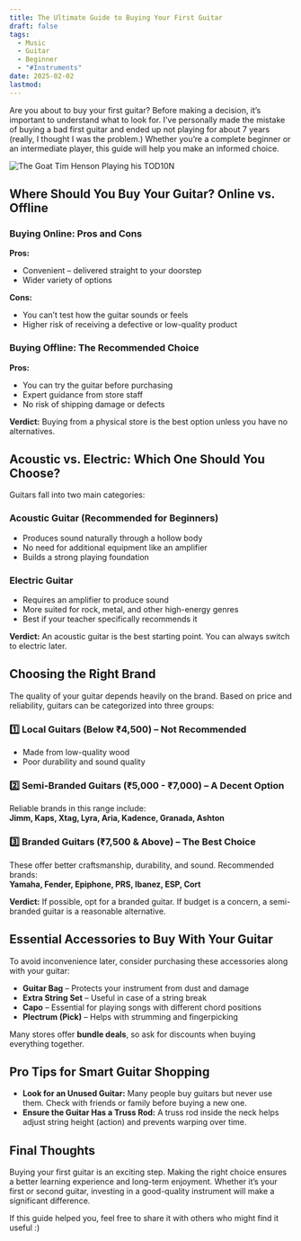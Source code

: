 ```yaml
---
title: The Ultimate Guide to Buying Your First Guitar
draft: false
tags:
  - Music
  - Guitar
  - Beginner
  - "#Instruments"
date: 2025-02-02
lastmod:
---
```

Are you about to buy your first guitar? Before making a decision, it’s important to understand what to look for. I've personally made the mistake of buying a bad first guitar and ended up not playing for about 7 years (really, I thought I was the problem.) Whether you’re a complete beginner or an intermediate player, this guide will help you make an informed choice.

![The Goat Tim Henson Playing his TOD10N](https://i.ytimg.com/vi/DSBBEDAGOTc/maxresdefault.jpg)

## **Where Should You Buy Your Guitar? Online vs. Offline**

### **Buying Online: Pros and Cons**

**Pros:**

- Convenient – delivered straight to your doorstep
- Wider variety of options

**Cons:**

- You can’t test how the guitar sounds or feels
- Higher risk of receiving a defective or low-quality product

### **Buying Offline: The Recommended Choice**

**Pros:**

- You can try the guitar before purchasing
- Expert guidance from store staff
- No risk of shipping damage or defects

**Verdict:** Buying from a physical store is the best option unless you have no alternatives.

## **Acoustic vs. Electric: Which One Should You Choose?**

Guitars fall into two main categories:

### **Acoustic Guitar (Recommended for Beginners)**

- Produces sound naturally through a hollow body
- No need for additional equipment like an amplifier
- Builds a strong playing foundation

### **Electric Guitar**

- Requires an amplifier to produce sound
- More suited for rock, metal, and other high-energy genres
- Best if your teacher specifically recommends it

**Verdict:** An acoustic guitar is the best starting point. You can always switch to electric later.

## **Choosing the Right Brand**

The quality of your guitar depends heavily on the brand. Based on price and reliability, guitars can be categorized into three groups:

### **1️⃣ Local Guitars (Below ₹4,500) – Not Recommended**

- Made from low-quality wood
- Poor durability and sound quality

### **2️⃣ Semi-Branded Guitars (₹5,000 - ₹7,000) – A Decent Option**

Reliable brands in this range include:  
**Jimm, Kaps, Xtag, Lyra, Aria, Kadence, Granada, Ashton**

### **3️⃣ Branded Guitars (₹7,500 & Above) – The Best Choice**

These offer better craftsmanship, durability, and sound. Recommended brands:  
**Yamaha, Fender, Epiphone, PRS, Ibanez, ESP, Cort**

**Verdict:** If possible, opt for a branded guitar. If budget is a concern, a semi-branded guitar is a reasonable alternative.

## **Essential Accessories to Buy With Your Guitar**

To avoid inconvenience later, consider purchasing these accessories along with your guitar:

- **Guitar Bag** – Protects your instrument from dust and damage
- **Extra String Set** – Useful in case of a string break
- **Capo** – Essential for playing songs with different chord positions
- **Plectrum (Pick)** – Helps with strumming and fingerpicking

Many stores offer **bundle deals**, so ask for discounts when buying everything together.

## **Pro Tips for Smart Guitar Shopping**

- **Look for an Unused Guitar:** Many people buy guitars but never use them. Check with friends or family before buying a new one.
- **Ensure the Guitar Has a Truss Rod:** A truss rod inside the neck helps adjust string height (action) and prevents warping over time.

## **Final Thoughts**

Buying your first guitar is an exciting step. Making the right choice ensures a better learning experience and long-term enjoyment. Whether it’s your first or second guitar, investing in a good-quality instrument will make a significant difference.

If this guide helped you, feel free to share it with others who might find it useful :)